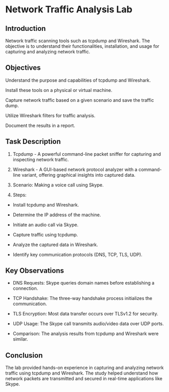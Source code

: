 # Network Traffic Analysis Lab

## Introduction
Network traffic scanning tools such as tcpdump and Wireshark. The objective is to understand their functionalities, installation, and usage for capturing and analyzing network traffic.

## Objectives

Understand the purpose and capabilities of tcpdump and Wireshark.

Install these tools on a physical or virtual machine.

Capture network traffic based on a given scenario and save the traffic dump.

Utilize Wireshark filters for traffic analysis.

Document the results in a report.

## Task Description

1. Tcpdump - A powerful command-line packet sniffer for capturing and inspecting network traffic.

2. Wireshark - A GUI-based network protocol analyzer with a command-line variant, offering graphical insights into captured data.

3. Scenario: Making a voice call using Skype.

4. Steps:

* Install tcpdump and Wireshark.

* Determine the IP address of the machine.

* Initiate an audio call via Skype.

* Capture traffic using tcpdump.

* Analyze the captured data in Wireshark.

* Identify key communication protocols (DNS, TCP, TLS, UDP).

## Key Observations

* DNS Requests: Skype queries domain names before establishing a connection.

* TCP Handshake: The three-way handshake process initializes the communication.

* TLS Encryption: Most data transfer occurs over TLSv1.2 for security.

* UDP Usage: The Skype call transmits audio/video data over UDP ports.

* Comparison: The analysis results from tcpdump and Wireshark were similar.

## Conclusion
The lab provided hands-on experience in capturing and analyzing network traffic using tcpdump and Wireshark. The study helped understand how network packets are transmitted and secured in real-time applications like Skype.
